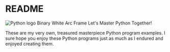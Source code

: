 # README
![Python logo Binary White Arc Frame](https://github.com/JCR-Python-Programming/ROBOMASTER-S1-Master-Python/assets/34896540/21ef7364-d3fc-4275-a9f8-4cd1fd70e7e8)
Let's Master Python Together!

These are my very own, treasured masterpiece Python program examples. I sure hope you enjoy these Python programs just as much as I endured and enjoyed creating them.
